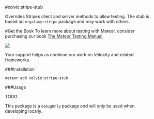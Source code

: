 #xolvio:stripe-stub

Overrides Stripes client and server methods to allow testing. The stub is based on `mrgalaxy:stripe` 
package and may work with others. 

#Get the Book
To learn more about testing with Meteor, consider purchasing our book [The Meteor Testing Manual](http://www.meteortesting.com/?utm_source=inbox-stub&utm_medium=banner&utm_campaign=stripe-stub).

[![](http://www.meteortesting.com/img/tmtm.gif)](http://www.meteortesting.com/?utm_source=inbox-stub&utm_medium=banner&utm_campaign=inbox-stub)

Your support helps us continue our work on Velocity and related frameworks.

###Installation

`meteor add xolvio:stripe-stub`

###Usage

TODO

This package is a `debugOnly` package and will only be used when developing
locally.
